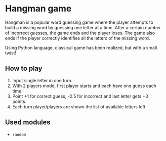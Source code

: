 # Hangman game
Hangman is a popular word guessing game where the player attempts to build a missing word by guessing one letter at a time. After a certain number of incorrect guesses, the game ends and the player loses. The game also ends if the player correctly identifies all the letters of the missing word.

Using Python language, classical game has been realized, but with a small twist!

## How to play

1.  Input single letter in one turn.
2.  With 2 players mode, first player starts and each have one guess each time.
3.  Point +1 for correct guess, -0.5 for incorrect and last letter gets +3 points. 
4.  Each turn player/players are shown the list of available letters left.

## Used modules

- `random`

